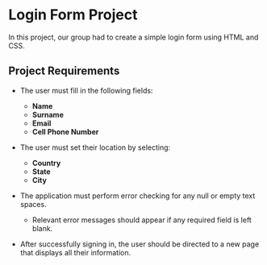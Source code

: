 # **Login Form Project**

In this project, our group had to create a simple login form using HTML and CSS.

## **Project Requirements**

- The user must fill in the following fields:
  - **Name**
  - **Surname**
  - **Email**
  - **Cell Phone Number**

- The user must set their location by selecting:
  - **Country**
  - **State**
  - **City**

- The application must perform error checking for any null or empty text spaces.
  - Relevant error messages should appear if any required field is left blank.

- After successfully signing in, the user should be directed to a new page that displays all their information.

